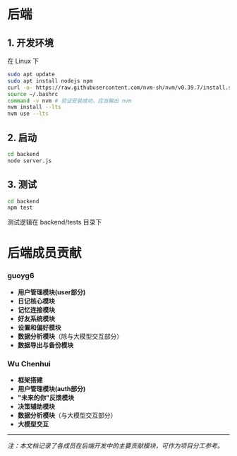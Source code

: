 # 后端
## 1. 开发环境
在 Linux 下
```bash
sudo apt update
sudo apt install nodejs npm
curl -o- https://raw.githubusercontent.com/nvm-sh/nvm/v0.39.7/install.sh | bash # 安装 nvm
source ~/.bashrc
command -v nvm # 验证安装成功，应当输出 nvm
nvm install --lts
nvm use --lts
```

## 2. 启动
```bash
cd backend
node server.js
```

## 3. 测试
```bash
cd backend
npm test
```
测试逻辑在 backend/tests 目录下

# 后端成员贡献

### guoyg6
- **用户管理模块(user部分)**
- **日记核心模块**
- **记忆连接模块**
- **好友系统模块**
- **设置和偏好模块**
- **数据分析模块**（除与大模型交互部分）
- **数据导出与备份模块**

### Wu Chenhui
- **框架搭建**
- **用户管理模块(auth部分)**
- **"未来的你"反馈模块**
- **决策辅助模块**
- **数据分析模块**（与大模型交互部分）
- **大模型交互**

---

*注：本文档记录了各成员在后端开发中的主要贡献模块，可作为项目分工参考。*
